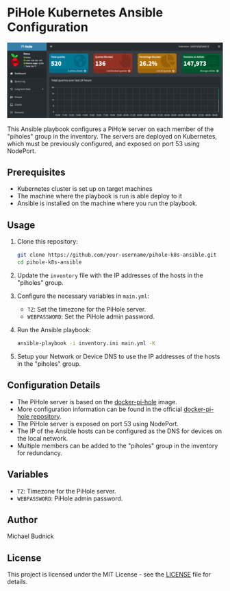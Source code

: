 # PiHole Kubernetes Ansible Configuration

![Running PiHole Server UI](screenshot-cropped.png)

This Ansible playbook configures a PiHole server on each member of the "piholes" group in the inventory. The servers are deployed on Kubernetes, which must be previously configured, and exposed on port 53 using NodePort.

## Prerequisites

- Kubernetes cluster is set up on target machines
- The machine where the playbook is run is able deploy to it
- Ansible is installed on the machine where you run the playbook.

## Usage

1. Clone this repository:

   ```bash
   git clone https://github.com/your-username/pihole-k8s-ansible.git
   cd pihole-k8s-ansible
   ```

2. Update the `inventory` file with the IP addresses of the hosts in the "piholes" group.

3. Configure the necessary variables in `main.yml`:

   - `TZ`: Set the timezone for the PiHole server.
   - `WEBPASSWORD`: Set the PiHole admin password.

4. Run the Ansible playbook:

   ```bash
   ansible-playbook -i inventory.ini main.yml -K
   ```

5. Setup your Network or Device DNS to use the IP addresses of the hosts in the "piholes" group.

## Configuration Details

- The PiHole server is based on the [docker-pi-hole](https://github.com/pi-hole/docker-pi-hole) image.
- More configuration information can be found in the official [docker-pi-hole repository](https://github.com/pi-hole/docker-pi-hole).
- The PiHole server is exposed on port 53 using NodePort.
- The IP of the Ansible hosts can be configured as the DNS for devices on the local network.
- Multiple members can be added to the "piholes" group in the inventory for redundancy.

## Variables

- `TZ`: Timezone for the PiHole server.
- `WEBPASSWORD`: PiHole admin password.

## Author

Michael Budnick

## License

This project is licensed under the MIT License - see the [LICENSE](LICENSE) file for details.
